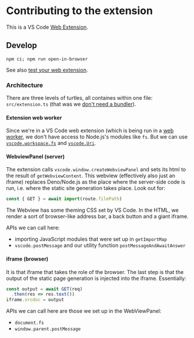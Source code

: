# Contributing to the extension

This is a VS Code [Web Extension](https://code.visualstudio.com/api/extension-guides/web-extensions).

## Develop

    npm ci; npm run open-in-browser

See also [test your web extension](https://code.visualstudio.com/api/extension-guides/web-extensions#test-your-web-extension).

### Architecture

There are three levels of turtles, all containes within one file: `src/extension.ts` (that was we [don't need a bundler](https://code.visualstudio.com/api/working-with-extensions/bundling-extension)).

#### Extension web worker

Since we're in a VS Code web extension (which is being run in a [web worker](https://developer.mozilla.org/en-US/docs/Web/API/Web_Workers_API), we don't have access to Node.js's modules like `fs`. But we can use [`vscode.workspace.fs`](https://code.visualstudio.com/api/references/vscode-api#FileSystem) and [`vscode.Uri`](https://code.visualstudio.com/api/references/vscode-api#Uri).

#### WebviewPanel (server)

The extension calls `vscode.window.createWebviewPanel` and sets its html to the result of `getWebviewContent`. This webview (effectively also just an iframe) replaces Deno/Node.js as the place where the server-side code is run, i.e. where the static site generation takes place. Look out for:

```js
const { GET } = await import(route.filePath)
```

The Webview has some theming CSS set by VS Code. In the HTML, we render a sort of browser-like address bar, a back button and a giant iframe.

APIs we can call here:

- importing JavaScript modules that were set up in `getImportMap`
- `vscode.postMessage` and our utility function `postMessageAndAwaitAnswer`

#### iframe (browser)

It is that iframe that takes the role of the browser. The last step is that the output of the static page generation is injected into the iframe. Essentially:

```js
const output = await GET(req)
  .then(res => res.text())
iframe.srcdoc = output
```

APIs we can call here are those we set up in the WebViewPanel:
- `document.fs`
- `window.parent.postMessage`
